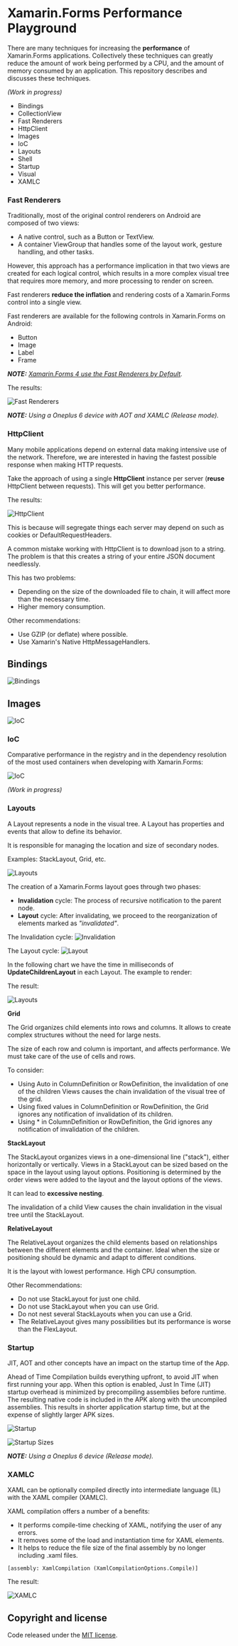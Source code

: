 # Xamarin.Forms Performance Playground

There are many techniques for increasing the **performance** of Xamarin.Forms applications. Collectively these techniques can greatly reduce the amount of work being performed by a CPU, and the amount of memory consumed by an application. This repository describes and discusses these techniques.

_(Work in progress)_

* Bindings
* CollectionView
* Fast Renderers
* HttpClient
* Images
* IoC
* Layouts
* Shell
* Startup
* Visual
* XAMLC

### Fast Renderers

Traditionally, most of the original control renderers on Android are composed of two views:
* A native control, such as a Button or TextView.
* A container ViewGroup that handles some of the layout work, gesture handling, and other tasks.

However, this approach has a performance implication in that two views are created for each logical control, which results in a more complex visual tree that requires more memory, and more processing to render on screen.

Fast renderers **reduce the inflation** and rendering costs of a Xamarin.Forms control into a single view. 

Fast renderers are available for the following controls in Xamarin.Forms on Android:
* Button
* Image
* Label
* Frame

_**NOTE:** [Xamarin.Forms 4 use the Fast Renderers by Default](https://github.com/xamarin/Xamarin.Forms/issues/5724)._

The results:

![Fast Renderers](images/fastrenderersperf.png)

_**NOTE:** Using a Oneplus 6 device with AOT and XAMLC (Release mode)._

### HttpClient

Many mobile applications depend on external data making intensive use of the network. Therefore, we are interested in having the fastest possible response when making HTTP requests.

 Take the approach of using a single **HttpClient** instance per server (**reuse** HttpClient between requests). This will get you better performance.

The results:

![HttpClient](images/httpclientperf.png)

This is because will segregate things each server may depend on such as cookies or DefaultRequestHeaders. 

A common mistake working with HttpClient is to download json to a string. The problem is that this creates a string of your entire JSON document needlessly. 

This has two problems:
* Depending on the size of the downloaded file to chain, it will affect more than the necessary time.
* Higher memory consumption.

Other recommendations:
- Use GZIP (or deflate) where possible.
- Use Xamarin's Native HttpMessageHandlers.

## Bindings

![Bindings](images/bindingsperf.png)

## Images 

![IoC](images/imageperf.png)

### IoC

Comparative performance in the registry and in the dependency resolution of the most used containers when developing with Xamarin.Forms:

![IoC](images/iocperf.png)

_(Work in progress)_

### Layouts

A Layout represents a node in the visual tree. A Layout has properties and events that allow to define its behavior.

It is responsible for managing the location and size of secondary nodes.

Examples: StackLayout, Grid, etc.

![Layouts](images/xamarinformslayouts.png)

The creation of a Xamarin.Forms layout goes through two phases:
* **Invalidation** cycle: The process of recursive notification to the parent node.
* **Layout** cycle: After invalidating, we proceed to the reorganization of elements marked as _"invalidated"_.

The Invalidation cycle:
![Invalidation](images/layoutinvalidation.png)

The Layout cycle:
![Layout](images/layout.png)

In the following chart we have the time in milliseconds of **UpdateChildrenLayout** in each Layout. The example to render:

The result:

![Layouts](images/layoutsperf.png)

**Grid**

The Grid organizes child elements into rows and columns. It allows to create complex structures without the need for large nests.

The size of each row and column is important, and affects performance. We must take care of the use of cells and rows.

To consider:
- Using Auto in ColumnDefinition or RowDefinition, the invalidation of one of the children Views causes the chain invalidation of the visual tree of the grid.
- Using fixed values in ColumnDefinition or RowDefinition, the Grid ignores any notification of invalidation of its children.
- Using * in ColumnDefinition or RowDefinition, the Grid ignores any notification of invalidation of the children.


**StackLayout**

The StackLayout organizes views in a one-dimensional line ("stack"), either horizontally or vertically. Views in a StackLayout can be sized based on the space in the layout using layout options. Positioning is determined by the order views were added to the layout and the layout options of the views.

It can lead to **excessive nesting**.

The invalidation of a child View causes the chain invalidation in the visual tree until the StackLayout.

**RelativeLayout**

The RelativeLayout organizes the child elements based on relationships between the different elements and the container. Ideal when the size or positioning should be dynamic and adapt to different conditions.

It is the layout with lowest performance. High CPU consumption.

Other Recommendations:
* Do not use StackLayout for just one child.
* Do not use StackLayout when you can use Grid.
* Do not nest several StackLayouts when you can use a Grid.
* The RelativeLayout gives many possibilities but its performance is worse than the FlexLayout.

### Startup

JIT, AOT and other concepts have an impact on the startup time of the App.

Ahead of Time Compilation builds everything upfront, to avoid JIT when first running your app. When this option is enabled, Just In Time (JIT) startup overhead is minimized by precompiling assemblies before runtime. The resulting native code is included in the APK along with the uncompiled assemblies. This results in shorter application startup time, but at the expense of slightly larger APK sizes.

![Startup](images/startupperf.png)

![Startup Sizes](images/startupsizes.png)

_**NOTE:** Using a Oneplus 6 device (Release mode)._

### XAMLC

XAML can be optionally compiled directly into intermediate language (IL) with the XAML compiler (XAMLC).

XAML compilation offers a number of a benefits:

* It performs compile-time checking of XAML, notifying the user of any errors.
* It removes some of the load and instantiation time for XAML elements.
* It helps to reduce the file size of the final assembly by no longer including .xaml files.

```
[assembly: XamlCompilation (XamlCompilationOptions.Compile)]
```
The result:

![XAMLC](images/xamlcperf.png)

## Copyright and license

Code released under the [MIT license](https://opensource.org/licenses/MIT).